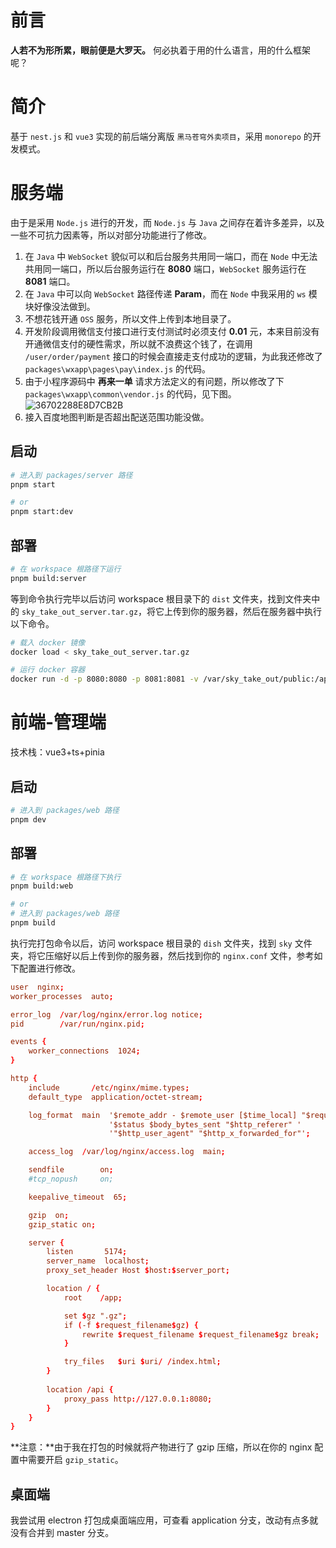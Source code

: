 # 前言
**人若不为形所累，眼前便是大罗天。** 何必执着于用的什么语言，用的什么框架呢？

# 简介
基于 `nest.js` 和 `vue3` 实现的前后端分离版 `黑马苍穹外卖项目`，采用 `monorepo` 的开发模式。

# 服务端
由于是采用 `Node.js` 进行的开发，而 `Node.js` 与 `Java` 之间存在着许多差异，以及一些不可抗力因素等，所以对部分功能进行了修改。

1. 在 `Java` 中 `WebSocket` 貌似可以和后台服务共用同一端口，而在 `Node` 中无法共用同一端口，所以后台服务运行在 **8080** 端口，`WebSocket` 服务运行在 **8081** 端口。
2. 在 `Java` 中可以向 `WebSocket` 路径传递 **Param**，而在 `Node` 中我采用的 `ws` 模块好像没法做到。
3. 不想花钱开通 `OSS` 服务，所以文件上传到本地目录了。
4. 开发阶段调用微信支付接口进行支付测试时必须支付 **0.01** 元，本来目前没有开通微信支付的硬性需求，所以就不浪费这个钱了，在调用 `/user/order/payment` 接口的时候会直接走支付成功的逻辑，为此我还修改了 `packages\wxapp\pages\pay\index.js` 的代码。
5. 由于小程序源码中 **再来一单** 请求方法定义的有问题，所以修改了下 `packages\wxapp\common\vendor.js` 的代码，见下图。
![36702288E8D7CB2B](E:\project\servers\sky_take_out\images\36702288E8D7CB2B.png)
6. 接入百度地图判断是否超出配送范围功能没做。

## 启动
```bash
# 进入到 packages/server 路径
pnpm start

# or
pnpm start:dev
```

## 部署

```bash
# 在 workspace 根路径下运行
pnpm build:server
```
等到命令执行完毕以后访问 workspace 根目录下的 `dist` 文件夹，找到文件夹中的 `sky_take_out_server.tar.gz`，将它上传到你的服务器，然后在服务器中执行以下命令。
```bash
# 载入 docker 镜像
docker load < sky_take_out_server.tar.gz

# 运行 docker 容器
docker run -d -p 8080:8080 -p 8081:8081 -v /var/sky_take_out/public:/app/public sky_take_out_server
```

# 前端-管理端
技术栈：vue3+ts+pinia

## 启动
```bash
# 进入到 packages/web 路径
pnpm dev
```

## 部署
```bash
# 在 workspace 根路径下执行
pnpm build:web

# or
# 进入到 packages/web 路径
pnpm build
```
执行完打包命令以后，访问 workspace 根目录的 `dish` 文件夹，找到 `sky` 文件夹，将它压缩好以后上传到你的服务器，然后找到你的 `nginx.conf` 文件，参考如下配置进行修改。

```conf
user  nginx;
worker_processes  auto;

error_log  /var/log/nginx/error.log notice;
pid        /var/run/nginx.pid;

events {
    worker_connections  1024;
}

http {
    include       /etc/nginx/mime.types;
    default_type  application/octet-stream;

    log_format  main  '$remote_addr - $remote_user [$time_local] "$request" '
                      '$status $body_bytes_sent "$http_referer" '
                      '"$http_user_agent" "$http_x_forwarded_for"';

    access_log  /var/log/nginx/access.log  main;

    sendfile        on;
    #tcp_nopush     on;

    keepalive_timeout  65;

    gzip  on;
    gzip_static on;

    server {
        listen       5174;
        server_name  localhost;
        proxy_set_header Host $host:$server_port;

        location / {
            root    /app;

            set $gz ".gz";
            if (-f $request_filename$gz) {
                rewrite $request_filename $request_filename$gz break;
            }

            try_files   $uri $uri/ /index.html;
        }
        
        location /api {
            proxy_pass http://127.0.0.1:8080;
        }
    }
}
```
**注意：**由于我在打包的时候就将产物进行了 gzip 压缩，所以在你的 nginx 配置中需要开启 `gzip_static`。

## 桌面端

我尝试用 electron 打包成桌面端应用，可查看 application 分支，改动有点多就没有合并到 master 分支。